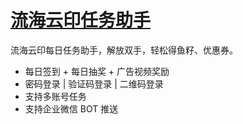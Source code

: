 # [流海云印任务助手](https://github.com/yanyaoli/newhigh-helper)

流海云印每日任务助手，解放双手，轻松得鱼籽、优惠券。

- 每日签到 + 每日抽奖 + 广告视频奖励
- 密码登录 | 验证码登录 | 二维码登录
- 支持多账号任务
- 支持企业微信 BOT 推送

